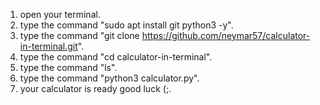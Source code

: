 1. open your terminal.
2. type the command "sudo apt install git python3 -y".
3. type the command "git clone https://github.com/neymar57/calculator-in-terminal.git".
4. type the command "cd calculator-in-terminal".
5. type the command "ls".
6. type the command "python3 calculator.py".
7. your calculator is ready good luck (;.
